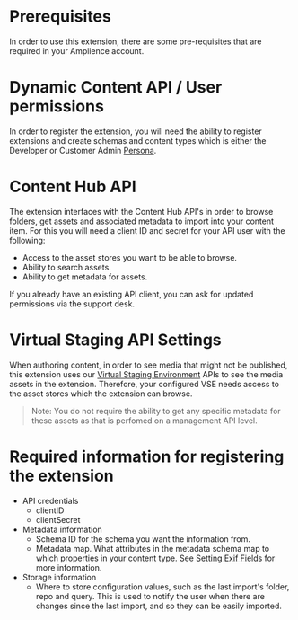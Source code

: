# Prerequisites

In order to use this extension, there are some pre-requisites that are required in your Amplience account.

# Dynamic Content API / User permissions
In order to register the extension, you will need the ability to register extensions and create schemas and content types which is either the Developer or Customer Admin [Persona](https://amplience.com/developers/docs/concepts/permissions/).

# Content Hub API
The extension interfaces with the Content Hub API's in order to browse folders, get assets and associated metadata to import into your content item. For this you will need a client ID and secret for your API user with the following:

- Access to the asset stores you want to be able to browse.
- Ability to search assets.
- Ability to get metadata for assets.

If you already have an existing API client, you can ask for updated permissions via the support desk.

# Virtual Staging API Settings
When authoring content, in order to see media that might not be published, this extension uses our [Virtual Staging Environment](https://amplience.com/developers/docs/dev-tools/guides-tutorials/virtual-staging/) APIs to see the media assets in the extension. Therefore, your configured VSE needs access to the asset stores which the extension can browse. 

> Note: You do not require the ability to get any specific metadata for these assets as that is perfomed on a management API level.

# Required information for registering the extension
- API credentials
    - clientID
    - clientSecret
- Metadata information
    - Schema ID for the schema you want the information from.
    - Metadata map. What attributes in the metadata schema map to which properties in your content type. See [Setting Exif Fields](./setting-exif-fields.md) for more information.
- Storage information
    - Where to store configuration values, such as the last import's folder, repo and query. This is used to notify the user when there are changes since the last import, and so they can be easily imported.


